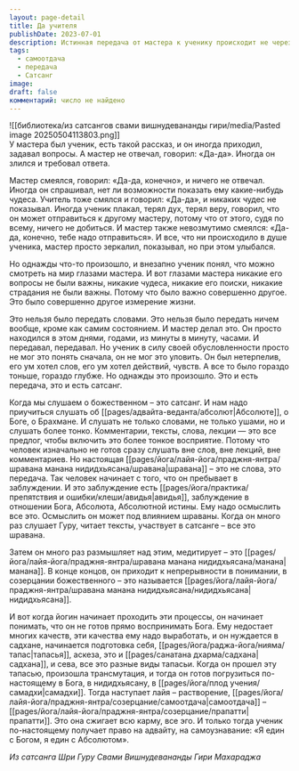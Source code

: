 ```yaml
---
layout: page-detail
title: Да учителя
publishDate: 2023-07-01
description: Истинная передача от мастера к ученику происходит не через слова и чудеса, а через состояние и присутствие, которое ученик способен воспринять только после внутренней зрелости. Сатсанг начинается с внешнего слушания, затем переходит в размышление и глубокое созерцание, что постепенно приводит к трансформации, самоотдаче и растворению эго. Только пройдя этот путь, ученик достигает единства с Абсолютом и истинного познания.
tags:
  - самоотдача
  - передача
  - Сатсанг
image: 
draft: false
комментарий: число не найдено
---
```

![[библиотека/из сатсангов свами вишнудевананды гири/media/Pasted image 20250504113803.png]]  
 У мастера был ученик, есть такой рассказ, и он иногда приходил, задавал вопросы. А мастер не отвечал, говорил: «Да-да». Иногда он злился и требовал ответа.

 Мастер смеялся, говорил: «Да-да, конечно», и ничего не отвечал. Иногда он спрашивал, нет ли возможности показать ему какие-нибудь чудеса. Учитель тоже смялся и говорил: «Да-да», и никаких чудес не показывал. Иногда ученик плакал, терял дух, терял веру, говорил, что он может отправиться к другому мастеру, потому что от этого, судя по всему, ничего не добиться. И мастер также невозмутимо смеялся: «Да-да, конечно, тебе надо отправиться». И все, что ни происходило в душе ученика, мастер просто зеркалил, показывал, но при этом улыбался.

 Но однажды что-то произошло, и внезапно ученик понял, что можно смотреть на мир глазами мастера. И вот глазами мастера никакие его вопросы не были важны, никакие чудеса, никакие его поиски, никакие страдания не были важны. Потому что было важно совершенно другое. Это было совершенно другое измерение жизни.

 Это нельзя было передать словами. Это нельзя было передать ничем вообще, кроме как самим состоянием. И мастер делал это. Он просто находился в этом днями, годами, из минуты в минуту, часами. И передавал, передавал. Но ученик в силу своей обусловленности просто не мог это понять сначала, он не мог это уловить. Он был нетерпелив, его ум хотел слов, его ум хотел действий, чувств. А все то было гораздо тоньше, гораздо глубже. Но однажды это произошло. Это и есть передача, это и есть сатсанг. 

 Когда мы слушаем о божественном – это сатсанг. И нам надо приучиться слушать об [[pages/адвайта-веданта/абсолют|Абсолюте]], о Боге, о Брахмане. И слушать не только словами, не только ушами, но и слушать более тонко. Комментарии, тексты, слова, лекции — это все предлог, чтобы включить это более тонкое восприятие. Потому что человек изначально не готов сразу слушать вне слов, вне лекций, вне комментариев. Но настоящая [[pages/йога/лайя-йога/праджня-янтра/шравана манана нидидхьясана/шравана|шравана]] – это не слова, это передача. Так человек начинает с того, что он пребывает в заблуждении. И это заблуждение есть [[pages/йога/практика/препятствия и ошибки/клеши/авидья|авидья]], заблуждение в отношении Бога, Абсолюта, Абсолютной истины. Ему надо осмыслить все это. Осмыслить он может под влиянием шраваны. Когда он много раз слушает Гуру, читает тексты, участвует в сатсанге – все это шравана.

 Затем он много раз размышляет над этим, медитирует – это [[pages/йога/лайя-йога/праджня-янтра/шравана манана нидидхьясана/манана|манана]]. В конце концов, он приходит к непрерывности в понимании, в созерцании божественного – это называется [[pages/йога/лайя-йога/праджня-янтра/шравана манана нидидхьясана/нидидхьясана|нидидхьясана]]. 

 И вот когда йогин начинает проходить эти процессы, он начинает понимать, что он не готов прямо воспринимать Бога. Ему недостает многих качеств, эти качества ему надо выработать, и он нуждается в садхане, начинается подготовка себя, [[pages/йога/раджа-йога/нияма/тапас|тапасья]], аскеза, это и [[pages/санатана дхарма/садхана|садхана]], и сева, все это разные виды тапасьи. Когда он прошел эту тапасью, произошла трансмутация, и тогда он готов погрузиться по-настоящему в Бога, в нидидхьясану, в [[pages/йога/плод учения/самадхи|самадхи]]. Тогда наступает лайя – растворение, [[pages/йога/лайя-йога/праджня-янтра/созерцание/самоотдача|самоотдача]] – [[pages/йога/лайя-йога/праджня-янтра/созерцание/прапатти|прапатти]]. Это она сжигает всю карму, все эго. И только тогда ученик по-настоящему получает право на адвайту, на самоузнавание: «Я един с Богом, я един с Абсолютом».

*Из сатсанга Шри Гуру Свами Вишнудевананды Гири Махараджа*
